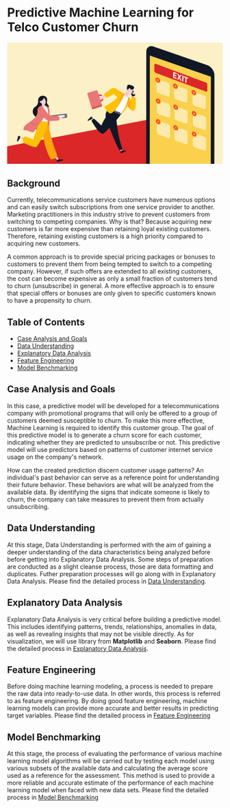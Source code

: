 # Predictive Machine Learning for Telco Customer Churn
![Project Logo](banner.jpg)

## Background
Currently, telecommunications service customers have numerous options and can easily switch subscriptions from one service provider to another. Marketing practitioners in this industry strive to prevent customers from switching to competing companies. Why is that? Because acquiring new customers is far more expensive than retaining loyal existing customers. Therefore, retaining existing customers is a high priority compared to acquiring new customers.

A common approach is to provide special pricing packages or bonuses to customers to prevent them from being tempted to switch to a competing company. However, if such offers are extended to all existing customers, the cost can become expensive as only a small fraction of customers tend to churn (unsubscribe) in general. A more effective approach is to ensure that special offers or bonuses are only given to specific customers known to have a propensity to churn.

## Table of Contents
- [Case Analysis and Goals](#case-analysis-and-goals)
- [Data Understanding](#data-understanding)
- [Explanatory Data Analysis](#explanatory-data-analysis)
- [Feature Engineering](#feature-engineering)
- [Model Benchmarking](#model-benchmarking)

## Case Analysis and Goals
In this case, a predictive model will be developed for a telecommunications company with promotional programs that will only be offered to a group of customers deemed susceptible to churn. To make this more effective, Machine Learning is required to identify this customer group. The goal of this predictive model is to generate a churn score for each customer, indicating whether they are predicted to unsubscribe or not. This predictive model will use predictors based on patterns of customer internet service usage on the company's network.

How can the created prediction discern customer usage patterns? An individual's past behavior can serve as a reference point for understanding their future behavior. These behaviors are what will be analyzed from the available data. By identifying the signs that indicate someone is likely to churn, the company can take measures to prevent them from actually unsubscribing.

## Data Understanding
At this stage, Data Understanding is performed with the aim of gaining a deeper understanding of the data characteristics being analyzed before before getting into Explanatory Data Analysis. Some steps of preparation are conducted as a slight cleanse process, those are data formatting and duplicates. Futher preparation processes will go along with in Explanatory Data Analysis. Please find the detailed process in [Data Understanding](Data_Understanding.ipynb).

## Explanatory Data Analysis
Explanatory Data Analysis is very critical before building a predictive model. This includes identifying patterns, trends, relationships, anomalies in data, as well as revealing insights that may not be visible directly. As for visualization, we will use library from **Matplotlib** and **Seaborn**. Please find the detailed process in [Explanatory Data Analysis](Explanatory_Data_Analysis.ipynb).

## Feature Engineering
Before doing machine learning modeling, a process is needed to prepare the raw data into ready-to-use data. In other words, this process is referred to as feature engineering. By doing good feature engineering, machine learning models can provide more accurate and better results in predicting target variables. Please find the detailed process in [Feature Engineering](Feature_Engineering.ipynb)

## Model Benchmarking
At this stage, the process of evaluating the performance of various machine learning model algorithms will be carried out by testing each model using various subsets of the available data and calculating the average score used as a reference for the assessment. This method is used to provide a more reliable and accurate estimate of the performance of each machine learning model when faced with new data sets. Please find the detailed process in [Model Benchmarking](Model_Benchmarking.ipynb)
